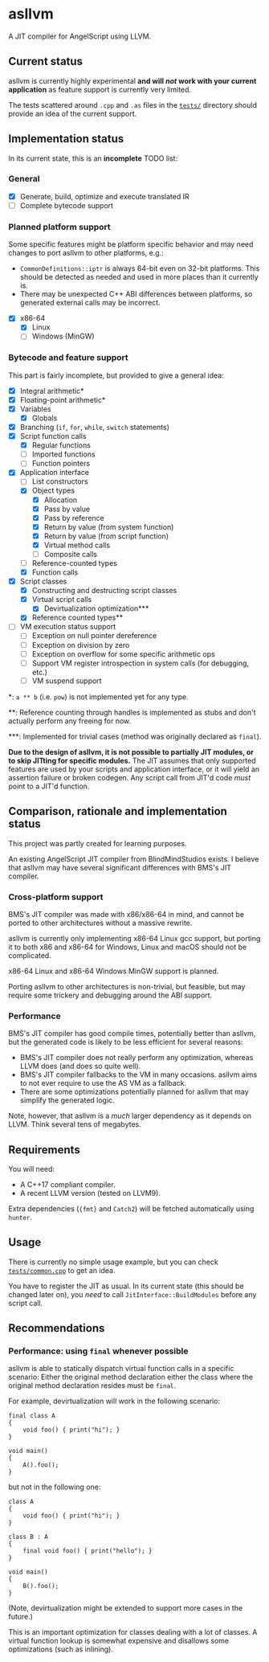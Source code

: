 # asllvm

A JIT compiler for AngelScript using LLVM.

## Current status

asllvm is currently highly experimental **and will *not* work with your current application** as feature support
is currently very limited.

The tests scattered around `.cpp` and `.as` files in the [`tests/`](tests/) directory should provide an idea of the
current support.

## Implementation status

In its current state, this is an **incomplete** TODO list:

### General

- [x] Generate, build, optimize and execute translated IR
- [ ] Complete bytecode support

### Planned platform support

Some specific features might be platform specific behavior and may need changes to port asllvm to other platforms, e.g.:
- `CommonDefinitions::iptr` is always 64-bit even on 32-bit platforms. This should be detected as needed and used in
    more places than it currently is.
- There may be unexpected C++ ABI differences between platforms, so generated external calls may be incorrect.

- [x] x86-64
  - [x] Linux
  - [ ] Windows (MinGW)

### Bytecode and feature support

This part is fairly incomplete, but provided to give a general idea:

- [x] Integral arithmetic\*
- [x] Floating-point arithmetic\*
- [x] Variables
  - [x] Globals
- [x] Branching (`if`, `for`, `while`, `switch` statements)
- [x] Script function calls
  - [x] Regular functions
  - [ ] Imported functions
  - [ ] Function pointers
- [x] Application interface
  - [ ] List constructors
  - [x] Object types
    - [x] Allocation
    - [x] Pass by value
    - [x] Pass by reference
    - [x] Return by value (from system function)
    - [x] Return by value (from script function)
    - [x] Virtual method calls
    - [ ] Composite calls
  - [ ] Reference-counted types
  - [x] Function calls
- [x] Script classes
  - [x] Constructing and destructing script classes
  - [x] Virtual script calls
    - [x] Devirtualization optimization\*\*\*
  - [x] Reference counted types\*\*
- [ ] VM execution status support
  - [ ] Exception on null pointer dereference
  - [ ] Exception on division by zero
  - [ ] Exception on overflow for some specific arithmetic ops
  - [ ] Support VM register introspection in system calls (for debugging, etc.)
  - [ ] VM suspend support

\*: `a ** b` (i.e. `pow`) is not implemented yet for any type.

\*\*: Reference counting through handles is implemented as stubs and don't actually perform any freeing for now.

\*\*\*: Implemented for trivial cases (method was originally declared as `final`).

**Due to the design of asllvm, it is not possible to partially JIT modules, or to skip JITting for specific modules.**
The JIT assumes that only supported features are used by your scripts and application interface, or it will yield an
assertion failure or broken codegen. Any script call from JIT'd code *must* point to a JIT'd function.

## Comparison, rationale and implementation status

This project was partly created for learning purposes.

An existing AngelScript JIT compiler from BlindMindStudios exists. I believe that asllvm may have several significant
differences with BMS's JIT compiler.

### Cross-platform support

BMS's JIT compiler was made with x86/x86-64 in mind, and cannot be ported to other architectures without a massive
rewrite.

asllvm is currently only implementing x86-64 Linux gcc support, but porting it to both x86 and x86-64 for Windows, Linux
and macOS should not be complicated.

x86-64 Linux and x86-64 Windows MinGW support is planned.

Porting asllvm to other architectures is non-trivial, but feasible, but may require some trickery and debugging around
the ABI support.

### Performance

BMS's JIT compiler has good compile times, potentially better than asllvm, but the generated code is likely to be
less efficient for several reasons:
- BMS's JIT compiler does not really perform any optimization, whereas LLVM does (and does so quite well).
- BMS's JIT compiler fallbacks to the VM in many occasions. asllvm aims to not ever require to use the AS VM as a
    fallback.
- There are some optimizations potentially planned for asllvm that may simplify the generated logic.

Note, however, that asllvm is a *much* larger dependency as it depends on LLVM. Think several tens of megabytes.

## Requirements

You will need:
- A C++17 compliant compiler.
- A recent LLVM version (tested on LLVM9).

Extra dependencies (`{fmt}` and `Catch2`) will be fetched automatically using `hunter`.

## Usage

There is currently no simple usage example, but you can check [`tests/common.cpp`](tests/common.cpp) to get an idea.

You have to register the JIT as usual. In its current state (this should be changed later on), you *need* to call
`JitInterface::BuildModules` before any script call.

## Recommendations

### Performance: using `final` whenever possible

asllvm is able to statically dispatch virtual function calls in a specific scenario: Either the original method
declaration either the class where the original method declaration resides must be `final`.

For example, devirtualization will work in the following scenario:

```angelscript
final class A
{
    void foo() { print("hi"); }
}

void main()
{
    A().foo();
}
```

but not in the following one:

```angelscript
class A
{
    void foo() { print("hi"); }
}

class B : A
{
    final void foo() { print("hello"); }
}

void main()
{
    B().foo();
}
```

(Note, devirtualization might be extended to support more cases in the future.)

This is an important optimization for classes dealing with a lot of classes. A virtual function lookup is somewhat
expensive and disallows some optimizations (such as inlining).
